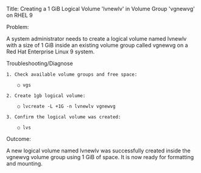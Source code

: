 Title: Creating a 1 GiB Logical Volume 'lvnewlv' in Volume Group 'vgnewvg' on RHEL 9

Problem:

A system administrator needs to create a logical volume named lvnewlv with a size of 1 GiB inside an existing volume group called vgnewvg on a Red Hat Enterprise Linux 9 system.


Troubleshooting/Diagnose

	1. Check available volume groups and free space:
		
		○ vgs

	2. Create 1gb logical volume:

		○ lvcreate -L +1G -n lvnewlv vgnewvg

	3. Confirm the logical volume was created:
	
		○ lvs

Outcome:

A new logical volume named lvnewlv was successfully created inside the vgnewvg volume group using 1 GiB of space. It is now ready for formatting and mounting.